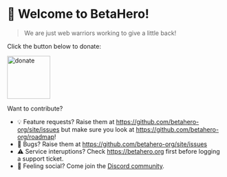 # 👋 Welcome to BetaHero!
> We are just web warriors working to give a little back! 

Click the button below to donate:

[<img src="https://betahero.org/donate.svg" width="100" alt="donate"/>](https://betahero.org/donate)

Want to contribute? 

* 💡 Feature requests? Raise them at https://github.com/betahero-org/site/issues but make sure you look at https://github.com/betahero-org/roadmap!
* 🐛 Bugs? Raise them at https://github.com/betahero-org/site/issues
* ⚠️ Service interuptions? Check https://betahero.org first before logging a support ticket.
* 🦩 Feeling social? Come join the [Discord community](https://discord.gg/MCaj7XTYf8).
